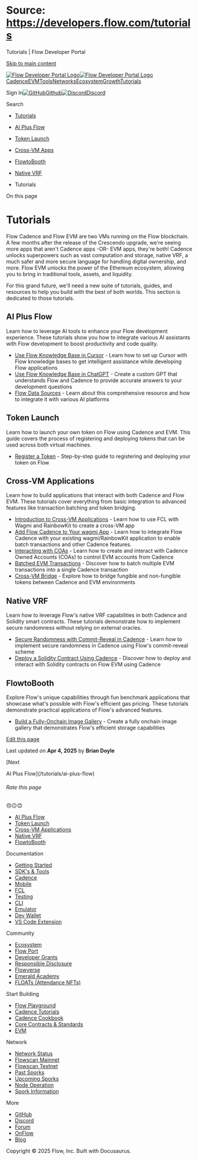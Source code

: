 # Source: https://developers.flow.com/tutorials

Tutorials | Flow Developer Portal



[Skip to main content](#__docusaurus_skipToContent_fallback)

[![Flow Developer Portal Logo](/img/flow-docs-logo-dark.png)![Flow Developer Portal Logo](/img/flow-docs-logo-light.png)](/)[Cadence](/build/flow)[EVM](/evm/about)[Tools](/tools/clients)[Networks](/networks/flow-networks)[Ecosystem](/ecosystem)[Growth](/growth)[Tutorials](/tutorials)

Sign In[![GitHub]()Github](https://github.com/onflow)[![Discord]()Discord](https://discord.gg/flow)

Search

* [Tutorials](/tutorials)
* [AI Plus Flow](/tutorials/ai-plus-flow)
* [Token Launch](/tutorials/token-launch)
* [Cross-VM Apps](/tutorials/cross-vm-apps)
* [FlowtoBooth](/tutorials/flowtobooth)
* [Native VRF](/tutorials/native-vrf)

* Tutorials

On this page

# Tutorials

Flow Cadence and Flow EVM are two VMs running on the Flow blockchain. A few months after the release of the Crescendo upgrade, we're seeing more apps that aren't Cadence apps -OR- EVM apps, they're both! Cadence unlocks superpowers such as vast computation and storage, native VRF, a much safer and more secure language for handling digital ownership, and more. Flow EVM unlocks the power of the Ethereum ecosystem, allowing you to bring in traditional tools, assets, and liquidity.

For this grand future, we'll need a new suite of tutorials, guides, and resources to help you build with the best of both worlds. This section is dedicated to those tutorials.

## AI Plus Flow[​](#ai-plus-flow "Direct link to AI Plus Flow")

Learn how to leverage AI tools to enhance your Flow development experience. These tutorials show you how to integrate various AI assistants with Flow development to boost productivity and code quality.

* [Use Flow Knowledge Base in Cursor](/tutorials/ai-plus-flow/cursor) - Learn how to set up Cursor with Flow knowledge bases to get intelligent assistance while developing Flow applications
* [Use Flow Knowledge Base in ChatGPT](/tutorials/ai-plus-flow/chatgpt) - Create a custom GPT that understands Flow and Cadence to provide accurate answers to your development questions
* [Flow Data Sources](/tutorials/ai-plus-flow/flow-data-sources) - Learn about this comprehensive resource and how to integrate it with various AI platforms

## Token Launch[​](#token-launch "Direct link to Token Launch")

Learn how to launch your own token on Flow using Cadence and EVM. This guide covers the process of registering and deploying tokens that can be used across both virtual machines.

* [Register a Token](/tutorials/token-launch/register-token) - Step-by-step guide to registering and deploying your token on Flow

## Cross-VM Applications[​](#cross-vm-applications "Direct link to Cross-VM Applications")

Learn how to build applications that interact with both Cadence and Flow EVM. These tutorials cover everything from basic integration to advanced features like transaction batching and token bridging.

* [Introduction to Cross-VM Applications](/tutorials/cross-vm-apps/introduction) - Learn how to use FCL with Wagmi and RainbowKit to create a cross-VM app
* [Add Flow Cadence to Your wagmi App](/tutorials/cross-vm-apps/add-to-wagmi) - Learn how to integrate Flow Cadence with your existing wagmi/RainbowKit application to enable batch transactions and other Cadence features.
* [Interacting with COAs](/tutorials/cross-vm-apps/interacting-with-coa) - Learn how to create and interact with Cadence Owned Accounts (COAs) to control EVM accounts from Cadence
* [Batched EVM Transactions](/tutorials/cross-vm-apps/batched-evm-transactions) - Discover how to batch multiple EVM transactions into a single Cadence transaction
* [Cross-VM Bridge](/tutorials/cross-vm-apps/vm-bridge) - Explore how to bridge fungible and non-fungible tokens between Cadence and EVM environments

## Native VRF[​](#native-vrf "Direct link to Native VRF")

Learn how to leverage Flow's native VRF capabilities in both Cadence and Solidity smart contracts. These tutorials demonstrate how to implement secure randomness without relying on external oracles.

* [Secure Randomness with Commit-Reveal in Cadence](/tutorials/native-vrf/commit-reveal-cadence) - Learn how to implement secure randomness in Cadence using Flow's commit-reveal scheme
* [Deploy a Solidity Contract Using Cadence](/tutorials/native-vrf/deploy-solidity-contract) - Discover how to deploy and interact with Solidity contracts on Flow EVM using Cadence

## FlowtoBooth[​](#flowtobooth "Direct link to FlowtoBooth")

Explore Flow's unique capabilities through fun benchmark applications that showcase what's possible with Flow's efficient gas pricing. These tutorials demonstrate practical applications of Flow's advanced features.

* [Build a Fully-Onchain Image Gallery](/tutorials/flowtobooth/image-gallery) - Create a fully onchain image gallery that demonstrates Flow's efficient storage capabilities

[Edit this page](https://github.com/onflow/docs/tree/main/docs/tutorials/index.md)

Last updated on **Apr 4, 2025** by **Brian Doyle**

[Next

AI Plus Flow](/tutorials/ai-plus-flow)

###### Rate this page

😞😐😊

* [AI Plus Flow](#ai-plus-flow)
* [Token Launch](#token-launch)
* [Cross-VM Applications](#cross-vm-applications)
* [Native VRF](#native-vrf)
* [FlowtoBooth](#flowtobooth)

Documentation

* [Getting Started](/build/getting-started/contract-interaction)
* [SDK's & Tools](/tools)
* [Cadence](https://cadence-lang.org/docs/)
* [Mobile](/build/guides/mobile/overview)
* [FCL](/tools/clients/fcl-js)
* [Testing](/build/smart-contracts/testing)
* [CLI](/tools/flow-cli)
* [Emulator](/tools/emulator)
* [Dev Wallet](https://github.com/onflow/fcl-dev-wallet)
* [VS Code Extension](/tools/vscode-extension)

Community

* [Ecosystem](/ecosystem)
* [Flow Port](https://port.onflow.org/)
* [Developer Grants](https://github.com/onflow/developer-grants)
* [Responsible Disclosure](https://flow.com/flow-responsible-disclosure)
* [Flowverse](https://www.flowverse.co/)
* [Emerald Academy](https://academy.ecdao.org/)
* [FLOATs (Attendance NFTs)](https://floats.city/)

Start Building

* [Flow Playground](https://play.flow.com/)
* [Cadence Tutorials](https://cadence-lang.org/docs/tutorial/first-steps)
* [Cadence Cookbook](https://open-cadence.onflow.org)
* [Core Contracts & Standards](/build/core-contracts)
* [EVM](/evm/about)

Network

* [Network Status](https://status.onflow.org/)
* [Flowscan Mainnet](https://flowdscan.io/)
* [Flowscan Testnet](https://testnet.flowscan.io/)
* [Past Sporks](/networks/node-ops/node-operation/past-sporks)
* [Upcoming Sporks](/networks/node-ops/node-operation/upcoming-sporks)
* [Node Operation](/networks/node-ops)
* [Spork Information](/networks/node-ops/node-operation/spork)

More

* [GitHub](https://github.com/onflow)
* [Discord](https://discord.gg/flow)
* [Forum](https://forum.onflow.org/)
* [OnFlow](https://onflow.org/)
* [Blog](https://flow.com/blog)

Copyright © 2025 Flow, Inc. Built with Docusaurus.
